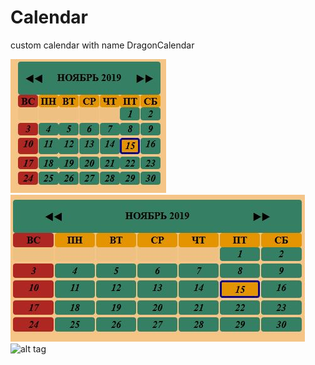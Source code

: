 # Calendar
custom calendar with name DragonCalendar

![alt tag](https://github.com/snovavibor/Calendar/blob/master/mini.JPG)
![alt tag](https://github.com/snovavibor/Calendar/blob/master/sm.JPG)
![alt tag](]https://github.com/snovavibor/Calendar/blob/master/lg.JPG)

